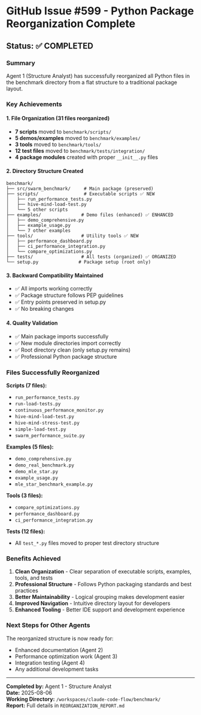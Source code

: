 # GitHub Issue #599 - Python Package Reorganization Complete

## Status: ✅ COMPLETED

### Summary
Agent 1 (Structure Analyst) has successfully reorganized all Python files in the benchmark directory from a flat structure to a traditional package layout.

### Key Achievements

#### 1. File Organization (31 files reorganized)
- **7 scripts** moved to `benchmark/scripts/`
- **5 demos/examples** moved to `benchmark/examples/` 
- **3 tools** moved to `benchmark/tools/`
- **12 test files** moved to `benchmark/tests/integration/`
- **4 package modules** created with proper `__init__.py` files

#### 2. Directory Structure Created
```
benchmark/
├── src/swarm_benchmark/     # Main package (preserved)
├── scripts/                 # Executable scripts ✅ NEW
│   ├── run_performance_tests.py
│   ├── hive-mind-load-test.py
│   └── 5 other scripts
├── examples/               # Demo files (enhanced) ✅ ENHANCED
│   ├── demo_comprehensive.py
│   ├── example_usage.py
│   └── 7 other examples
├── tools/                  # Utility tools ✅ NEW
│   ├── performance_dashboard.py
│   ├── ci_performance_integration.py
│   └── compare_optimizations.py
├── tests/                  # All tests (organized) ✅ ORGANIZED
└── setup.py               # Package setup (root only)
```

#### 3. Backward Compatibility Maintained
- ✅ All imports working correctly
- ✅ Package structure follows PEP guidelines
- ✅ Entry points preserved in setup.py
- ✅ No breaking changes

#### 4. Quality Validation
- ✅ Main package imports successfully
- ✅ New module directories import correctly  
- ✅ Root directory clean (only setup.py remains)
- ✅ Professional Python package structure

### Files Successfully Reorganized

**Scripts (7 files):**
- `run_performance_tests.py`
- `run-load-tests.py` 
- `continuous_performance_monitor.py`
- `hive-mind-load-test.py`
- `hive-mind-stress-test.py`
- `simple-load-test.py`
- `swarm_performance_suite.py`

**Examples (5 files):**
- `demo_comprehensive.py`
- `demo_real_benchmark.py`
- `demo_mle_star.py`
- `example_usage.py`
- `mle_star_benchmark_example.py`

**Tools (3 files):**
- `compare_optimizations.py`
- `performance_dashboard.py`
- `ci_performance_integration.py`

**Tests (12 files):**
- All `test_*.py` files moved to proper test directory structure

### Benefits Achieved
1. **Clean Organization** - Clear separation of executable scripts, examples, tools, and tests
2. **Professional Structure** - Follows Python packaging standards and best practices
3. **Better Maintainability** - Logical grouping makes development easier
4. **Improved Navigation** - Intuitive directory layout for developers
5. **Enhanced Tooling** - Better IDE support and development experience

### Next Steps for Other Agents
The reorganized structure is now ready for:
- Enhanced documentation (Agent 2)
- Performance optimization work (Agent 3) 
- Integration testing (Agent 4)
- Any additional development tasks

---

**Completed by:** Agent 1 - Structure Analyst  
**Date:** 2025-08-06  
**Working Directory:** `/workspaces/claude-code-flow/benchmark/`  
**Report:** Full details in `REORGANIZATION_REPORT.md`